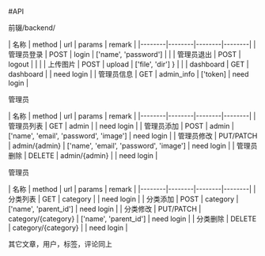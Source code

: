 #API

前辍/backend/

| 名称 | method | url | params | remark |
|--------|--------|--------|--------|
|   管理员登录     |   POST     |   login     |    ['name', 'password']    |  |
|   管理员退出     |   POST     |   logout     |        | |
|   上传图片     |   POST     |   upload     |    ['file', 'dir'] }    | |
|   dashboard   |   GET     |   dashboard     |       | need login |
|   管理员信息     |   GET     |   admin_info     | ['token]      | need login |


管理员

| 名称 | method | url | params | remark |
|--------|--------|--------|--------|
|   管理员列表     |   GET     |   admin     |       | need login |
|   管理员添加     |   POST     |   admin     |  ['name', 'email', 'password', 'image']     | need login |
|   管理员修改     |   PUT/PATCH     |   admin/{admin}     |  ['name', 'email', 'password', 'image']     | need login |
|   管理员删除     |   DELETE     |   admin/{admin}      |       | need login |

管理员

| 名称 | method | url | params | remark |
|--------|--------|--------|--------|
|   分类列表     |   GET     |   category     |       | need login |
|   分类添加     |   POST     |   category     |  ['name', 'parent_id']     | need login |
|   分类修改     |   PUT/PATCH     |   category/{category}     |  ['name', 'parent_id']     | need login |
|   分类删除     |   DELETE     |   category/{category}      |       | need login |

其它文章，用户，标签，评论同上